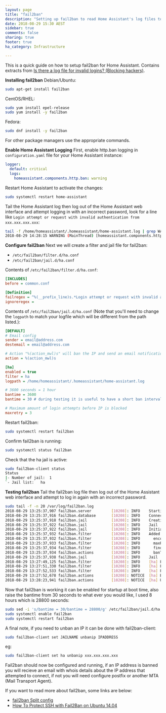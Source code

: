 ```yaml
---
layout: page
title: "fail2ban"
description: "Setting up fail2ban to read Home Assistant's log files to improve security."
date: 2018-08-29 15:30 AEST
sidebar: true
comments: false
sharing: true
footer: true
ha_category: Infrastructure

---
```


This is a quick guide on how to setup fail2ban for Home Assistant. Contains extracts from [Is there a log file for invalid logins? \(Blocking hackers\)](https://community.home-assistant.io/t/is-there-a-log-file-for-invalid-logins-blocking-hackers/2892).

**Installing fail2ban**
Debian/Ubuntu:
```bash
sudo apt-get install fail2ban
```
CentOS/RHEL:
```bash
sudo yum install epel-release
sudo yum install -y fail2ban
```
Fedora:
```bash
sudo dnf install -y fail2ban
```

For other package managers use the appropriate commands.

**Enable Home Assistant Logging**
First, enable http.ban logging in `configuration.yaml` file for your Home Assistant instance:
```yaml
logger:
  default: critical
  logs:
    homeassistant.components.http.ban: warning
```

Restart Home Assistant to activate the changes:
```bash
sudo systemctl restart home-assistant
```

Tail the Home Assistant log then log out of the Home Assistant web interface and attempt logging in with an incorrect password, look for a line like `Login attempt or request with invalid authentication from xxx.xxx.xxx.xxx`:
```bash
tail -f /home/homeassistant/.homeassistant/home-assistant.log | grep WARNING
2018-08-29 14:28:15 WARNING (MainThread) [homeassistant.components.http.ban] Login attempt or request with invalid authentication from xxx.xxx.xxx.xxx
```

**Configure fail2ban**
Next we will create a filter and jail file for fail2ban:
- `/etc/fail2ban/filter.d/ha.conf`
- `/etc/fail2ban/jail.d/ha.conf`

Contents of `/etc/fail2ban/filter.d/ha.conf`:
```ini
[INCLUDES]
before = common.conf

[Definition]
failregex = ^%(__prefix_line)s.*Login attempt or request with invalid authentication from <HOST>.*$
ignoreregex =
```

Contents of `/etc/fail2ban/jail.d/ha.conf` (Note that you'll need to change the `logpath` to match your logfile which will be different from the path listed.):
```ini
[DEFAULT]
# Email config
sender = email@address.com
destemail = email@address.com

# Action "%(action_mwl)s" will ban the IP and send an email notification including whois data and log entries.
action = %(action_mwl)s

[ha]
enabled = true
filter = ha
logpath = /home/homeassistant/.homeassistant/home-assistant.log

# 3600 seconds = 1 hour
bantime = 3600
bantime = 30 # during testing it is useful to have a short ban interval, comment out this line later

# Maximum amount of login attempts before IP is blocked
maxretry = 3
```

Restart fail2ban:
```bash
sudo systemctl restart fail2ban
```

Confirm fail2ban is running:
```bash
sudo systemctl status fail2ban
```

Check that the ha jail is active:
```bash
sudo fail2ban-client status
Status
|- Number of jail:	1
`- Jail list:	ha
```

**Testing fail2ban**
Tail the fail2ban log file then log out of the Home Assistant web interface and attempt to log in again with an incorrect password.
```bash
sudo tail -f -n 20 /var/log/fail2ban.log
2018-08-29 13:25:37,907 fail2ban.server         [10208]: INFO    Starting Fail2ban v0.10.3.fix1
2018-08-29 13:25:37,916 fail2ban.database       [10208]: INFO    Connected to fail2ban persistent database '/var/lib/fail2ban/fail2ban.sqlite3'
2018-08-29 13:25:37,918 fail2ban.jail           [10208]: INFO    Creating new jail 'ha'
2018-08-29 13:25:37,922 fail2ban.jail           [10208]: INFO    Jail 'ha' uses poller {}
2018-08-29 13:25:37,922 fail2ban.jail           [10208]: INFO    Initiated 'polling' backend
2018-08-29 13:25:37,932 fail2ban.filter         [10208]: INFO    Added logfile: '/home/homeassistant/.homeassistant/home-assistant.log' (pos = 5873, hash = 02ec3aefc005465a6cd8db91eff2d5e57c45757e)
2018-08-29 13:25:37,932 fail2ban.filter         [10208]: INFO      encoding: UTF-8
2018-08-29 13:25:37,933 fail2ban.filter         [10208]: INFO      maxRetry: 3
2018-08-29 13:25:37,934 fail2ban.filter         [10208]: INFO      findtime: 600
2018-08-29 13:25:37,934 fail2ban.actions        [10208]: INFO      banTime: 30
2018-08-29 13:25:37,938 fail2ban.jail           [10208]: INFO    Jail 'ha' started
2018-08-29 13:27:49,125 fail2ban.filter         [10208]: INFO    [ha] Found xxx.xxx.xxx.xxx - 2018-08-29 13:27:48
2018-08-29 13:27:51,330 fail2ban.filter         [10208]: INFO    [ha] Found xxx.xxx.xxx.xxx - 2018-08-29 13:27:51
2018-08-29 13:27:52,533 fail2ban.filter         [10208]: INFO    [ha] Found xxx.xxx.xxx.xxx - 2018-08-29 13:27:52
2018-08-29 13:27:52,678 fail2ban.actions        [10208]: NOTICE  [ha] Ban xxx.xxx.xxx.xxx
2018-08-29 13:28:23,941 fail2ban.actions        [10208]: NOTICE  [ha] Unban xxx.xxx.xxx.xxx
```

Now that fail2ban is working it can be enabled for startup at boot time, also raise the bantime from 30 seconds to what ever you would like, I used 8 hours which is 28800 seconds:
```bash
sudo sed -i 's/bantime = 30/bantime = 28800/g' /etc/fail2ban/jail.d/ha.conf
sudo systemctl enable fail2ban
sudo systemctl restart fail2ban
```

A final note, if you need to unban an IP it can be done with fail2ban-client:
```bash
sudo fail2ban-client set JAILNAME unbanip IPADDRESS
```
eg:
```bash
sudo fail2ban-client set ha unbanip xxx.xxx.xxx.xxx
```

Fail2ban should now be configured and running, if an IP address is banned you will recieve an email with whois details about the IP address that attempted to connect, if not you will need configure postfix or another MTA (Mail Transport Agent).

If you want to read more about fail2ban, some links are below:
 - [fail2ban Split config](http://www.fail2ban.org/wiki/index.php/FEATURE_Split_config)
 - [How To Protect SSH with Fail2Ban on Ubuntu 14.04](https://www.digitalocean.com/community/tutorials/how-to-protect-ssh-with-fail2ban-on-ubuntu-14-04)
